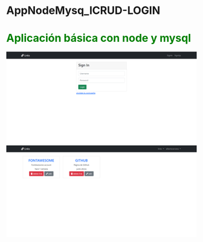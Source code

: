 # AppNodeMysq_lCRUD-LOGIN
<h1 style="color:green">Aplicación básica con node y mysql</h1>
<img src="img1.png">
<img src="img2.png">
